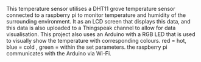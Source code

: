 This temperature sensor utilises a DHT11 grove temperature sensor connected to a raspberry pi to monitor temperature and humidity of the surrounding environment. It as an LCD screen that displays this data, and this data is also uploaded to a Thingspeak channel to allow
for data visualisation. This project also uses an Arduino with a RGB LED that is used to visually show the temperature with corresponding colours. red = hot, blue = cold , green = within the set parameters. the raspberry pi communicates with the Arduino via Wi-Fi.

